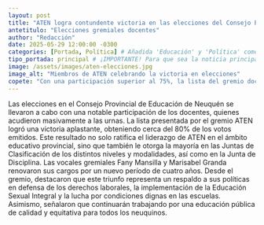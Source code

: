 ```yaml
---
layout: post
title: "ATEN logra contundente victoria en las elecciones del Consejo Provincial de Educación"
antetitulo: "Elecciones gremiales docentes"
author: "Redacción"
date: 2025-05-29 12:00:00 -0300
categories: [Portada, Política] # Añadida 'Educación' y 'Política' como categorías adicionales
tipo_portada: principal # ¡IMPORTANTE! Para que sea la noticia principal de la portada
image: /assets/images/aten-elecciones.jpg
image_alt: "Miembros de ATEN celebrando la victoria en elecciones"
copete: "Con una participación superior al 75%, la lista del gremio docente ATEN obtuvo cerca del 80% de los votos, consolidando su liderazgo en el ámbito educativo neuquino."
---
```

Las elecciones en el Consejo Provincial de Educación de Neuquén se llevaron a cabo con una notable participación de los docentes, quienes acudieron masivamente a las urnas. La lista presentada por el gremio ATEN logró una victoria aplastante, obteniendo cerca del 80% de los votos emitidos.
Este resultado no solo ratifica el liderazgo de ATEN en el ámbito educativo provincial, sino que también le otorga la mayoría en las Juntas de Clasificación de los distintos niveles y modalidades, así como en la Junta de Disciplina. Las vocales gremiales Fany Mansilla y Marisabel Granda renovaron sus cargos por un nuevo período de cuatro años.
Desde el gremio, destacaron que este triunfo representa un respaldo a sus políticas en defensa de los derechos laborales, la implementación de la Educación Sexual Integral y la lucha por condiciones dignas en las escuelas. Asimismo, señalaron que continuarán trabajando por una educación pública de calidad y equitativa para todos los neuquinos.